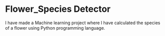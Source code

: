 # Flower_Species Detector
I have made a Machine learning project where I have calculated the species of a flower using Python programming language.
